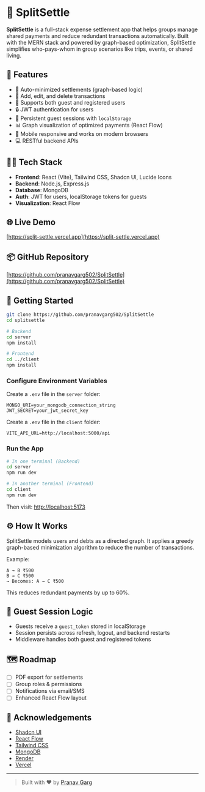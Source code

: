 # 💸 SplitSettle

**SplitSettle** is a full-stack expense settlement app that helps groups manage shared payments and reduce redundant transactions automatically. Built with the MERN stack and powered by graph-based optimization, SplitSettle simplifies who-pays-whom in group scenarios like trips, events, or shared living.

## 🌟 Features

- 🔁 Auto-minimized settlements (graph-based logic)
- 🧾 Add, edit, and delete transactions
- 👥 Supports both guest and registered users
- 🔒 JWT authentication for users
- 🧠 Persistent guest sessions with `localStorage`
- 📊 Graph visualization of optimized payments (React Flow)
- 📱 Mobile responsive and works on modern browsers
- 💻 RESTful backend APIs

## 🧑‍💻 Tech Stack

- **Frontend**: React (Vite), Tailwind CSS, Shadcn UI, Lucide Icons
- **Backend**: Node.js, Express.js
- **Database**: MongoDB
- **Auth**: JWT for users, localStorage tokens for guests
- **Visualization**: React Flow

## 🌐 Live Demo

[https://split-settle.vercel.app](https://split-settle.vercel.app)

## 📦 GitHub Repository

[https://github.com/pranavgarg502/SplitSettle](https://github.com/pranavgarg502/SplitSettle)

## 🚀 Getting Started

```bash
git clone https://github.com/pranavgarg502/SplitSettle
cd splitsettle

# Backend
cd server
npm install

# Frontend
cd ../client
npm install
```

### Configure Environment Variables

Create a `.env` file in the `server` folder:

```
MONGO_URI=your_mongodb_connection_string
JWT_SECRET=your_jwt_secret_key
```

Create a `.env` file in the `client` folder:

```
VITE_API_URL=http://localhost:5000/api
```

### Run the App

```bash
# In one terminal (Backend)
cd server
npm run dev

# In another terminal (Frontend)
cd client
npm run dev
```

Then visit: [http://localhost:5173](http://localhost:5173)

## ⚙️ How It Works

SplitSettle models users and debts as a directed graph. It applies a greedy graph-based minimization algorithm to reduce the number of transactions.

Example:
```
A → B ₹500  
B → C ₹500  
→ Becomes: A → C ₹500
```

This reduces redundant payments by up to 60%.

## 🧾 Guest Session Logic

- Guests receive a `guest_token` stored in localStorage
- Session persists across refresh, logout, and backend restarts
- Middleware handles both guest and registered tokens

## 🗺 Roadmap

- [ ] PDF export for settlements
- [ ] Group roles & permissions
- [ ] Notifications via email/SMS
- [ ] Enhanced React Flow layout

## 🙌 Acknowledgements

- [Shadcn UI](https://ui.shadcn.com)
- [React Flow](https://reactflow.dev)
- [Tailwind CSS](https://tailwindcss.com)
- [MongoDB](https://www.mongodb.com)
- [Render](https://render.com)
- [Vercel](https://vercel.com)

---

> Built with ❤️ by [Pranav Garg](https://www.linkedin.com/in/pranav-garg-dev)
